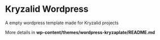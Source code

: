 # Kryzalid Wordpress

A empty wordpress template made for Kryzalid projects

More details in __wp-content/themes/wordpress-kryzaplate/README.md__

